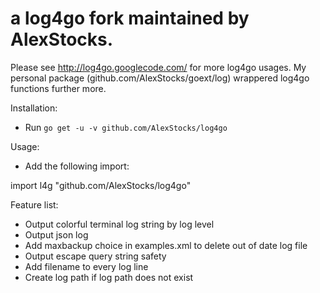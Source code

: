 # a log4go fork maintained by AlexStocks.

Please see http://log4go.googlecode.com/ for more log4go usages. My personal
package (github.com/AlexStocks/goext/log) wrappered log4go functions further
more.

Installation:
- Run `go get -u -v github.com/AlexStocks/log4go`

Usage:
- Add the following import:

import l4g "github.com/AlexStocks/log4go"

Feature list:

* Output colorful terminal log string by log level
* Output json log
* Add maxbackup choice in examples.xml to delete out of date log file
* Output escape query string safety
* Add filename to every log line
* Create log path if log path does not exist

